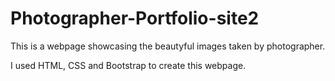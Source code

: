 # Photographer-Portfolio-site2

This is a webpage showcasing the beautyful images taken by photographer.

I used HTML, CSS and Bootstrap to create this webpage.